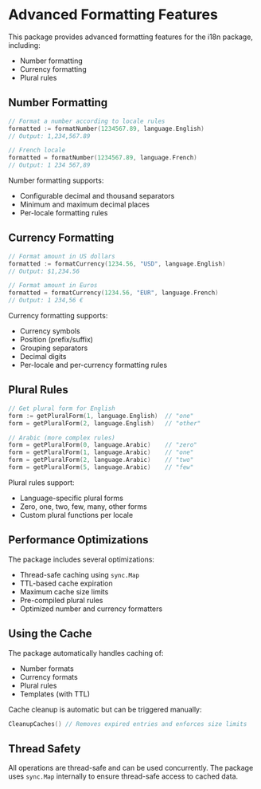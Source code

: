 # Advanced Formatting Features

This package provides advanced formatting features for the i18n package, including:

- Number formatting
- Currency formatting
- Plural rules

## Number Formatting

```go
// Format a number according to locale rules
formatted := formatNumber(1234567.89, language.English)
// Output: 1,234,567.89

// French locale
formatted = formatNumber(1234567.89, language.French)
// Output: 1 234 567,89
```

Number formatting supports:
- Configurable decimal and thousand separators
- Minimum and maximum decimal places
- Per-locale formatting rules

## Currency Formatting

```go
// Format amount in US dollars
formatted := formatCurrency(1234.56, "USD", language.English)
// Output: $1,234.56

// Format amount in Euros
formatted = formatCurrency(1234.56, "EUR", language.French)
// Output: 1 234,56 €
```

Currency formatting supports:
- Currency symbols
- Position (prefix/suffix)
- Grouping separators
- Decimal digits
- Per-locale and per-currency formatting rules

## Plural Rules

```go
// Get plural form for English
form := getPluralForm(1, language.English)  // "one"
form = getPluralForm(2, language.English)   // "other"

// Arabic (more complex rules)
form = getPluralForm(0, language.Arabic)    // "zero"
form = getPluralForm(1, language.Arabic)    // "one"
form = getPluralForm(2, language.Arabic)    // "two"
form = getPluralForm(5, language.Arabic)    // "few"
```

Plural rules support:
- Language-specific plural forms
- Zero, one, two, few, many, other forms
- Custom plural functions per locale

## Performance Optimizations

The package includes several optimizations:
- Thread-safe caching using `sync.Map`
- TTL-based cache expiration
- Maximum cache size limits
- Pre-compiled plural rules
- Optimized number and currency formatters

## Using the Cache

The package automatically handles caching of:
- Number formats
- Currency formats
- Plural rules
- Templates (with TTL)

Cache cleanup is automatic but can be triggered manually:

```go
CleanupCaches() // Removes expired entries and enforces size limits
```

## Thread Safety

All operations are thread-safe and can be used concurrently. The package uses `sync.Map` internally to ensure thread-safe access to cached data.
